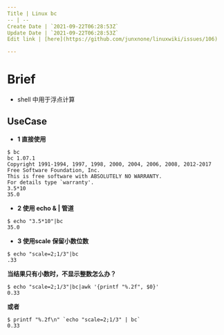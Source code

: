 ```yaml
---
Title | Linux bc
-- | --
Create Date | `2021-09-22T06:28:53Z`
Update Date | `2021-09-22T06:28:53Z`
Edit link | [here](https://github.com/junxnone/linuxwiki/issues/106)

---
```

# Brief
-  shell 中用于浮点计算

## UseCase

- **1 直接使用**

```
$ bc
bc 1.07.1
Copyright 1991-1994, 1997, 1998, 2000, 2004, 2006, 2008, 2012-2017 
Free Software Foundation, Inc.
This is free software with ABSOLUTELY NO WARRANTY.
For details type `warranty'.
3.5*10
35.0
```

- **2 使用 echo & | 管道**

```
$ echo "3.5*10"|bc
35.0
```

- **3 使用scale 保留小数位数**
```
$ echo "scale=2;1/3"|bc
.33
```
**当结果只有小数时，不显示整数怎么办？**
```
$ echo "scale=2;1/3"|bc|awk '{printf "%.2f", $0}'
0.33
```
**或者**
```
$ printf "%.2f\n" `echo "scale=2;1/3" | bc`
0.33
```
